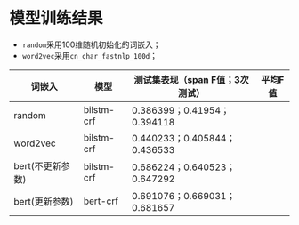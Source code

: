 # 模型训练结果

- `random`采用100维随机初始化的词嵌入；
- `word2vec`采用`cn_char_fastnlp_100d`；

| 词嵌入           | 模型       | 测试集表现（span F值；3次测试） | 平均F值 |
| ---------------- | ---------- | ------------------------------- | ------- |
| random           | bilstm-crf | 0.386399；0.41954；0.394118     |         |
| word2vec         | bilstm-crf | 0.440233；0.405844；0.436533    |         |
| bert(不更新参数) | bilstm-crf | 0.686224；0.640523；0.647292    |         |
| bert(更新参数)   | bert-crf   | 0.691076；0.669031；0.681657    |         |

